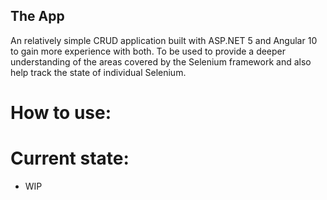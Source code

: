 ## The App

An relatively simple CRUD application built with ASP.NET 5 and Angular 10 to gain more experience with both.
To be used to provide a deeper understanding of the areas covered by the Selenium framework and also help track the state of individual Selenium.

# How to use:

# Current state:

* WIP
